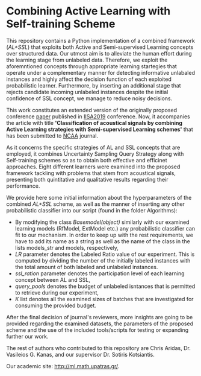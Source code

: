 # Combining Active Learning with Self-training Scheme

This repository contains a Python implementation of a combined framework (_AL+SSL_) that exploits both Active and Semi-supervised Learning concepts over structured data. Our utmost aim is to alleviate the human effort during the learning stage from unlabeled data. Therefore, we exploit the aforemntioned concepts through appropriate learning startegies that operate under a complementary manner for detecting informative unlabaled instances and highly affect the decision function of each exploited probabilistic learner. Furthermore, by inserting an additional stage that rejects candidate incoming unlabeled instances despite the initial confidence of SSL concept, we manage to reduce noisy decisions.

This work constitutes an extended version of the originally proposed conference [paper](https://ieeexplore.ieee.org/document/8900724) published in [IISA2019](http://iisa2019.upatras.gr/) conference. Now, it accompanies the article with title **'Classification of acoustical signals by combining Active Learning strategies with Semi-supervised Learning schemes'**  that has been submitted to [NCAA](https://link.springer.com/journal/521) journal.

As it concerns the specific strategies of AL and SSL concepts that are employed, it combines Uncertainty Sampling Query Strategy along with Self-training schemes so as to obtain both effective and efficinet approaches. Eight different learners were examined into the proposed framework tackling with problems that stem from acoustical signals, presenting both quintitative and qualitative results regarding their performance.

We provide here some initial information about the hyperparameters of the combined _AL+SSL_ scheme, as well as the manner of inserting any other probabilistic classifier into our script (found in the folder Algorithms):

- By modifying the class _Basemodel(object)_ similarly with our examined learning models (RfModel, ExtModel etc.) any probabilistic classifier can fit to our mechanism. In order to keep up with the rest requirements, we have to add its name as a string as well as the name of the class in the lists models_str and models, respectively,
- *LR* parameter denotes the Labeled Ratio value of our experiment. This is computed by dividing the number of the initially labeled instances with the total amount of both labeled and unlabeled instances.
- *ssl_ration* parameter denotes the participation level of each learning concept between AL and SSL,
- *query_pools* denotes the budget of unlabeled isntances that is permitted to retrieve during our experiment,
- *K* list denotes all the examined sizes of batches that are investigated for consuming the provided budget.


After the final decision of journal's reviewers, more insights are going to be provided regarding the examined datasets, the parameters of the proposed scheme and the use of the included tools/scripts for testing or expanding further our work.

The rest of authors who contributed to this repository are Chris Aridas, Dr. Vasileios G. Kanas, and our supervisor Dr. Sotiris Kotsiantis.

Our academic site: http://ml.math.upatras.gr/.
